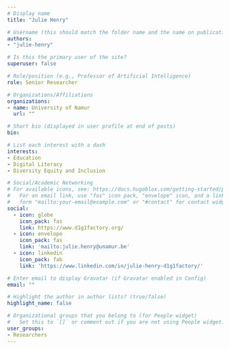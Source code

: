 ```yaml
---
# Display name
title: "Julie Henry"

# Username (this should match the folder name and the name on publications)
authors:
- "julie-henry"

# Is this the primary user of the site?
superuser: false

# Role/position (e.g., Professor of Artificial Intelligence)
role: Senior Researcher

# Organizations/Affiliations
organizations:
- name: University of Namur
  url: ""

# Short bio (displayed in user profile at end of posts)
bio: 

# List each interest with a dash
interests:
- Education
- Digital Literacy
- Diversity Equity and Inclusion

# Social/Academic Networking
# For available icons, see: https://docs.hugoblox.com/getting-started/page-builder/#icons
#   For an email link, use "fas" icon pack, "envelope" icon, and a link in the
#   form "mailto:your-email@example.com" or "#contact" for contact widget.
social:
  - icon: globe
    icon_pack: fas
    link: https://www.d1g1factory.org/
  - icon: envelope
    icon_pack: fas
    link: 'mailto:julie.henry@unamur.be'  
  - icon: linkedin
    icon_pack: fab
    link: 'https://www.linkedin.com/in/julie-henry-d1g1factory/'

# Enter email to display Gravatar (if Gravatar enabled in Config)
email: ""

# Highlight the author in author lists? (true/false)
highlight_name: false

# Organizational groups that you belong to (for People widget)
#   Set this to `[]` or comment out if you are not using People widget.
user_groups:
- Researchers
---
```

